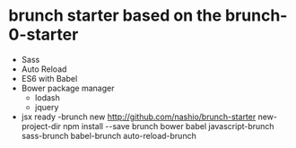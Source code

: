 # brunch starter based on the brunch-0-starter
+ Sass
+ Auto Reload
+ ES6 with Babel
+ Bower package manager
    - lodash
    - jquery
+ jsx ready
-brunch new http://github.com/nashio/brunch-starter new-project-dir
npm install --save brunch bower babel javascript-brunch sass-brunch babel-brunch auto-reload-brunch
